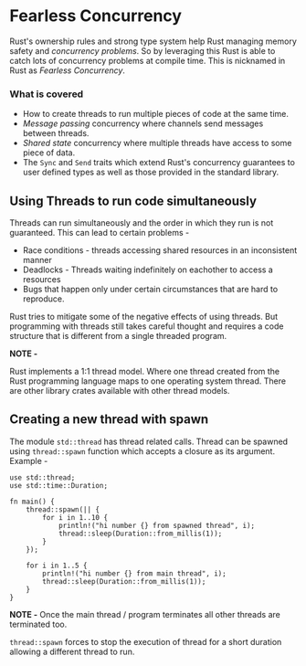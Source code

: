 # Fearless Concurrency

Rust's ownership rules and strong type system help Rust managing memory safety and _concurrency problems_. So by leveraging this Rust is able to catch lots of concurrency problems at compile time. This is nicknamed in Rust as _Fearless Concurrency_.

### What is covered 

- How to create threads to run multiple pieces of code at the same time.
- _Message passing_ concurrency where channels send messages between threads.
- _Shared state_ concurrency where multiple threads have access to some piece of data.
- The `Sync` and `Send` traits which extend Rust's concurrency guarantees to user defined types as well as those provided in the standard library.

## Using Threads to run code simultaneously

Threads can run simultaneously and the order in which they run is not guaranteed. This can lead to certain problems -

- Race conditions - threads accessing shared resources in an inconsistent manner
- Deadlocks - Threads waiting indefinitely on eachother to access a resources
- Bugs that happen only under certain circumstances that are hard to reproduce.

Rust tries to mitigate some of the negative effects of using threads. But programming with threads still takes careful thought and requires a code structure that is different from a single threaded program.

**NOTE -**

Rust implements a 1:1 thread model. Where one thread created from the Rust programming language maps to one operating system thread. There are other library crates available with other thread models.

## Creating a new thread with spawn

The module `std::thread` has thread related calls. Thread can be spawned using `thread::spawn` function which accepts a closure as its argument. Example -

```
use std::thread;
use std::time::Duration;

fn main() {
    thread::spawn(|| {
        for i in 1..10 {
            println!("hi number {} from spawned thread", i);
            thread::sleep(Duration::from_millis(1));
        }
    });

    for i in 1..5 {
        println!("hi number {} from main thread", i);
        thread::sleep(Duration::from_millis(1));
    }
}
```

**NOTE -** Once the main thread / program terminates all other threads are terminated too.

`thread::spawn` forces to stop the execution of thread for a short duration allowing a different thread to run.
